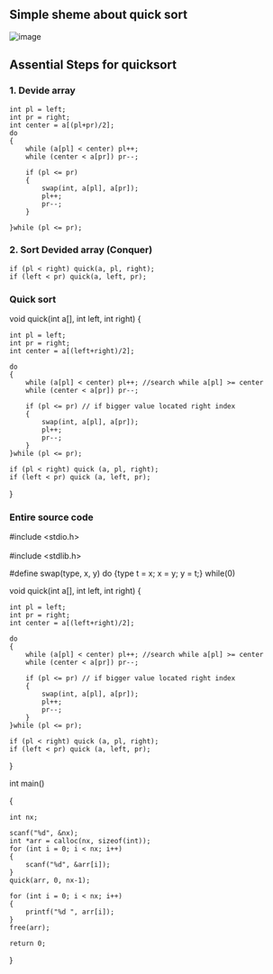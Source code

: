## Simple sheme about quick sort 

![image](https://github.com/user-attachments/assets/e141c2fa-85a8-4fba-b6f3-b9b9de86ae95)

## Assential Steps for quicksort

### 1. Devide array 
    int pl = left;
    int pr = right;
    int center = a[(pl+pr)/2];
    do
    {
        while (a[pl] < center) pl++;
        while (center < a[pr]) pr--;
        
        if (pl <= pr)
        {
            swap(int, a[pl], a[pr]);
            pl++;
            pr--;
        }
        
    }while (pl <= pr);
    
### 2. Sort Devided array (Conquer)
  
    if (pl < right) quick(a, pl, right);
    if (left < pr) quick(a, left, pr);
### Quick sort

void quick(int a[], int left, int right)
{

    int pl = left;
    int pr = right;
    int center = a[(left+right)/2];
    
    do 
    {
        while (a[pl] < center) pl++; //search while a[pl] >= center
        while (center < a[pr]) pr--;
        
        if (pl <= pr) // if bigger value located right index
        {
            swap(int, a[pl], a[pr]);
            pl++;
            pr--;
        }
    }while (pl <= pr);
    
    if (pl < right) quick (a, pl, right);
    if (left < pr) quick (a, left, pr);
}

### Entire source code

#include <stdio.h> </br> <br/>
#include <stdlib.h>

#define swap(type, x, y) do {type t = x; x = y; y = t;} while(0)

void quick(int a[], int left, int right)
{

    int pl = left;
    int pr = right;
    int center = a[(left+right)/2];
    
    do 
    {
        while (a[pl] < center) pl++; //search while a[pl] >= center
        while (center < a[pr]) pr--;
        
        if (pl <= pr) // if bigger value located right index
        {
            swap(int, a[pl], a[pr]);
            pl++;
            pr--;
        }
    }while (pl <= pr);
    
    if (pl < right) quick (a, pl, right);
    if (left < pr) quick (a, left, pr);
}

int main()

{

    int nx;
    
    scanf("%d", &nx);
    int *arr = calloc(nx, sizeof(int));
    for (int i = 0; i < nx; i++)
    {
        scanf("%d", &arr[i]);
    }
    quick(arr, 0, nx-1);
    
    for (int i = 0; i < nx; i++)
    {
        printf("%d ", arr[i]);
    }
    free(arr);

    return 0;
}
